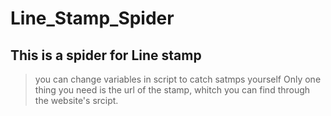 # Line_Stamp_Spider
## This is a spider for Line stamp

> you can change variables in script to catch satmps yourself
> Only one thing you need is the url of the stamp, whitch you can find through the website's srcipt.
